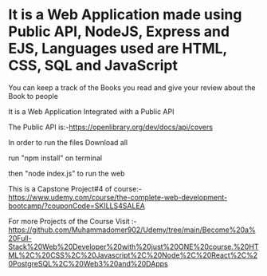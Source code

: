 # It is a Web Application made using Public API, NodeJS, Express and EJS, Languages used are HTML, CSS, SQL and JavaScript

You can keep a track of the Books you read and give your review about the Book to people

It is a Web Application Integrated with a Public API

The Public API is:-https://openlibrary.org/dev/docs/api/covers

In order to run the files Download all

run "npm install" on terminal

then "node index.js" to run the web

This is a Capstone Project#4 of course:- https://www.udemy.com/course/the-complete-web-development-bootcamp/?couponCode=SKILLS4SALEA

For more Projects of the Course Visit :-https://github.com/Muhammadomer902/Udemy/tree/main/Become%20a%20Full-Stack%20Web%20Developer%20with%20just%20ONE%20course.%20HTML%2C%20CSS%2C%20Javascript%2C%20Node%2C%20React%2C%20PostgreSQL%2C%20Web3%20and%20DApps
